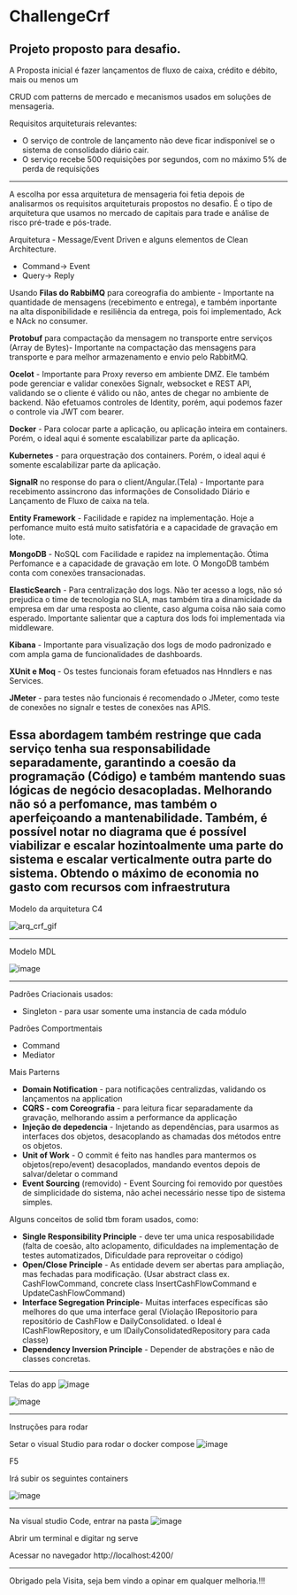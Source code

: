 # ChallengeCrf
Projeto proposto para desafio.
---

A Proposta inicial é fazer lançamentos de fluxo de caixa, crédito e débito, mais ou menos um

CRUD com patterns de mercado e mecanismos usados em soluções de mensageria.

Requisitos arquiteturais relevantes: 
* O serviço de controle de lançamento não deve ficar indisponível se o sistema de consolidado diário cair.
* O serviço recebe 500 requisições por segundos, com no máximo 5% de perda de requisições

---

A escolha por essa arquitetura de mensageria foi fetia depois de analisarmos os requisitos arquiteturais propostos no desafio.
É o tipo de arquitetura que usamos no mercado de capitais para trade e análise de risco pré-trade e pós-trade.

Arquitetura - Message/Event Driven e alguns elementos de Clean Architecture.
* Command-> Event
* Query-> Reply

Usando  **Filas do RabbiMQ** para coreografia do ambiente - Importante na quantidade de mensagens (recebimento e entrega), e também inportante na alta disponibilidade e resiliência da entrega, pois foi implementado, Ack e NAck no consumer.

**Protobuf** para compactação da mensagem no transporte entre serviços (Array de Bytes)- Importante na compactação das mensagens para transporte e para melhor armazenamento e envio pelo RabbitMQ.

**Ocelot** - Importante para Proxy reverso em ambiente DMZ. Ele também pode gerenciar e validar conexões Signalr, websocket e REST API, validando se o cliente é válido ou não, antes de chegar no ambiente de backend. Não efetuamos controles de Identity, porém, aqui podemos fazer o controle via JWT com bearer.

**Docker** - Para colocar parte a aplicação, ou aplicação inteira em containers. Porém, o ideal aqui é somente escalabilizar parte da aplicação. 

**Kubernetes** - para orquestração dos containers. Porém, o ideal aqui é somente escalabilizar parte da aplicação. 

**SignalR** no response do para o client/Angular.(Tela) - Importante para recebimento assincrono das informações de Consolidado Diário e  Lançamento de Fluxo de caixa na tela.

**Entity Framework** - Facilidade e rapidez na implementação. Hoje a perfomance  muito está muito satisfatória e a capacidade de gravação em lote. 

**MongoDB** - NoSQL com Facilidade e rapidez na implementação. Ótima Perfomance e a capacidade de gravação em lote. O MongoDB também conta com conexões transacionadas. 

**ElasticSearch** - Para centralização dos logs. Não ter acesso a logs, não só prejudica o time de tecnologia no SLA, mas também tira a dinamicidade da empresa em dar uma resposta ao cliente, caso alguma coisa não saia como esperado. Importante salientar que a captura dos lods foi implementada via middleware.

**Kibana** - Importante para visualização dos logs de modo padronizado e com ampla gama de funcionalidades de dashboards.

**XUnit e Moq** - Os testes funcionais foram efetuados  nas Hnndlers e nas Services.

**JMeter** - para testes não funcionais é recomendado o JMeter, como teste de conexões no signalr e testes de conexões nas APIS.

**Essa abordagem também restringe que cada serviço tenha sua responsabilidade separadamente, garantindo a coesão da programação (Código) e também mantendo suas lógicas de negócio   desacopladas. Melhorando não só a perfomance, mas também o aperfeiçoando a mantenabilidade. Também, é possível notar no diagrama que é possível viabilizar e escalar hozintoalmente uma parte do sistema e escalar verticalmente outra parte do sistema. Obtendo o máximo de economia no gasto com recursos com infraestrutura**
---

Modelo da arquitetura C4

![arq_crf_gif](https://github.com/bvarandas/ChallengeCrf/assets/13907905/628331bc-8116-4088-a7e7-18749501f89f)

---

Modelo MDL

![image](https://github.com/bvarandas/ChallengeCrf/assets/13907905/cfc14f42-6e4d-4722-8ff2-145ec54c84bd)


---

Padrões Criacionais usados:
* Singleton - para usar somente uma instancia de cada módulo

Padrões Comportmentais
* Command
* Mediator 

Mais Parterns
* **Domain Notification** - para notificações centralizdas, validando os lançamentos na application
* **CQRS - com Coreografia** - para leitura ficar separadamente da gravação, melhorando assim a performance da applicação
* **Injeção de depedencia** - Injetando as dependências, para usarmos as interfaces dos objetos, desacoplando as chamadas dos métodos entre os objetos.
* **Unit of Work** - O commit é feito nas handles para mantermos os objetos(repo/event) desacoplados, mandando eventos depois de salvar/deletar o command
* **Event Sourcing** (removido) - Event Sourcing foi removido por questões de simplicidade do sistema, não achei necessário nesse tipo de sistema simples.

Alguns conceitos de solid tbm foram usados, como:
* **Single Responsibility Principle** - deve ter uma unica resposabilidade (falta de coesão, alto aclopamento, 
dificuldades na implementação de testes automatizados, Dificuldade para reproveitar o código)
* **Open/Close Principle** - As entidade devem ser abertas para ampliação, mas fechadas para  modificação. 
(Usar abstract class ex. CashFlowCommand, concrete class InsertCashFlowCommand e UpdateCashFlowCommand)
* **Interface Segregation Principle**- Muitas interfaces específicas são melhores do que uma interface geral 
(Violação IRepositorio para repositório de CashFlow e DailyConsolidated. o Ideal é ICashFlowRepository, 
e um IDailyConsolidatedRepository para cada classe)
* **Dependency Inversion Principle** - Depender de abstrações e não de classes concretas.

---

Telas do app
![image](https://github.com/bvarandas/ChallengeCrf/assets/13907905/28a7749b-b92a-4001-b800-83299251ef13)

![image](https://github.com/bvarandas/ChallengeCrf/assets/13907905/6aea9bf4-5ee8-46ee-917b-62b12db53801)

---

Instruções para rodar

Setar o visual Studio para rodar o docker compose
![image](https://github.com/bvarandas/ChallengeCrf/assets/13907905/375a4cbe-f130-4fb7-9706-8bb98bbdc38a)

F5

Irá subir os seguintes containers

![image](https://github.com/bvarandas/ChallengeCrf/assets/13907905/bb70b6b9-dcac-493e-a3da-30dc011b55ef)

---


Na visual studio Code, entrar na pasta 
![image](https://github.com/bvarandas/ChallengeCrf/assets/13907905/e8e127e0-afa3-4548-8fd2-332abe9f27bb)


Abrir um terminal e digitar ng serve

Acessar no navegador http://localhost:4200/

---


Obrigado pela Visita, seja bem vindo a opinar em qualquer melhoria.!!!



